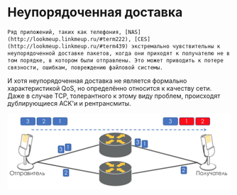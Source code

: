 # Неупорядоченная доставка

    Ряд приложений, таких как телефония, [NAS](http://lookmeup.linkmeup.ru/#term222), [CES](http://lookmeup.linkmeup.ru/#term439) экстремально чувствительны к неупорядоченной доставке пакетов, когда они приходят к получателю не в том порядке, в котором были отправлены. Это может приводить к потере связности, ошибкам, повреждению файловой системы.  
И хотя неупорядоченная доставка не является формально характеристикой QoS, но определённо относится к качеству сети.  
Даже в случае TCP, толерантного к этому виду проблем, происходят дублирующиеся ACK'и и рентрансмиты.  
  


![](../../.gitbook/assets/image%20%28116%29.png)






